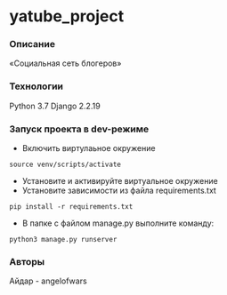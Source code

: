 # yatube_project
### Описание
«Социальная сеть блогеров»
### Технологии
Python 3.7
Django 2.2.19
### Запуск проекта в dev-режиме
- Включить виртулаьное окружение
```
source venv/scripts/activate
```
- Установите и активируйте виртуальное окружение
- Установите зависимости из файла requirements.txt
```
pip install -r requirements.txt
``` 
- В папке с файлом manage.py выполните команду:
```
python3 manage.py runserver
```
### Авторы
Айдар - angelofwars 